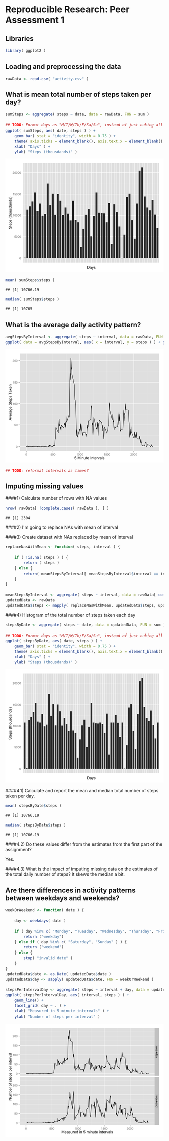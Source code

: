 # Reproducible Research: Peer Assessment 1
## Libraries

```r
library( ggplot2 )
```

## Loading and preprocessing the data

```r
rawData <- read.csv( "activity.csv" )
```


## What is mean total number of steps taken per day?

```r
sumSteps <- aggregate( steps ~ date, data = rawData, FUN = sum )

## TODO: Format days as "M/T/W/Th/F/Sa/Su", instead of just nuking all reference to date
ggplot( sumSteps, aes( date, steps ) ) +
    geom_bar( stat = "identity", width = 0.75 ) +
    theme( axis.ticks = element_blank(), axis.text.x = element_blank() ) +
    xlab( "Days" ) +
    ylab( "Steps (thousdands)" )
```

![](PA1_template_files/figure-html/unnamed-chunk-3-1.png) 

```r
mean( sumSteps$steps )
```

```
## [1] 10766.19
```

```r
median( sumSteps$steps )
```

```
## [1] 10765
```

## What is the average daily activity pattern?

```r
avgStepsByInterval <- aggregate( steps ~ interval, data = rawData, FUN = mean )
ggplot( data = avgStepsByInterval, aes( x = interval, y = steps ) ) + geom_line() + xlab( "5 Minute Intervals" ) + ylab( "Average Steps Taken" )
```

![](PA1_template_files/figure-html/unnamed-chunk-4-1.png) 

```r
## TODO: reformat intervals as times?
```

## Imputing missing values
####1) Calculate number of rows with NA values

```r
nrow( rawData[ !complete.cases( rawData ), ] )
```

```
## [1] 2304
```
####2) I'm going to replace NAs with mean of interval

####3) Create dataset with NAs replaced by mean of interval

```r
replaceNasWithMean <- function( steps, interval ) {
    
    if ( !is.na( steps ) ) {
        return ( steps ) 
    } else {
        return( meanStepsByInterval[ meanStepsByInterval$interval == interval, "steps" ] )
    }
}

meanStepsByInterval <- aggregate( steps ~ interval, data = rawData[ complete.cases( rawData ), ], FUN = mean )
updatedData <- rawData
updatedData$steps <- mapply( replaceNasWithMean, updatedData$steps, updatedData$interval )
```

####4) Histogram of the total number of steps taken each day


```r
stepsByDate <- aggregate( steps ~ date, data = updatedData, FUN = sum )

## TODO: Format days as "M/T/W/Th/F/Sa/Su", instead of just nuking all reference to date
ggplot( stepsByDate, aes( date, steps ) ) +
    geom_bar( stat = "identity", width = 0.75 ) +
    theme( axis.ticks = element_blank(), axis.text.x = element_blank() ) +
    xlab( "Days" ) +
    ylab( "Steps (thousdands)" )
```

![](PA1_template_files/figure-html/unnamed-chunk-7-1.png) 

####4.1) Calculate and report the mean and median total number of steps taken per day. 

```r
mean( stepsByDate$steps )
```

```
## [1] 10766.19
```

```r
median( stepsByDate$steps )
```

```
## [1] 10766.19
```
####4.2) Do these values differ from the estimates from the first part of the assignment? 

Yes.

####4.3) What is the impact of imputing missing data on the estimates of the total daily number of steps? 
It skews the median a bit.
 
## Are there differences in activity patterns between weekdays and weekends?

```r
weekOrWeekend <- function( date ) {
    
    day <- weekdays( date )
    
    if ( day %in% c( "Monday", "Tuesday", "Wednesday", "Thursday", "Friday" ) ) {
        return ("weekday")
    } else if ( day %in% c( "Saturday", "Sunday" ) ) {
        return ("weekend")
    } else {
        stop( "invalid date" )
    }
}
updatedData$date <- as.Date( updatedData$date )
updatedData$day <- sapply( updatedData$date, FUN = weekOrWeekend )

stepsPerIntervalDay <- aggregate( steps ~ interval + day, data = updatedData, mean )
ggplot( stepsPerIntervalDay, aes( interval, steps ) ) + 
    geom_line() + 
    facet_grid( day ~ . ) + 
    xlab( "Measured in 5 minute intervals" ) + 
    ylab( "Number of steps per interval" )
```

![](PA1_template_files/figure-html/unnamed-chunk-9-1.png) 
